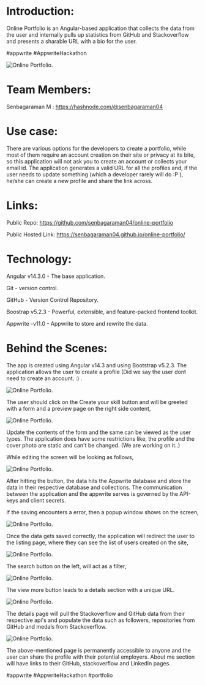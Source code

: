 # Introduction:
Online Portfolio is an Angular-based application that collects the data from the user and internally pulls up statistics from GitHub and Stackoverflow and presents a sharable URL with a bio for the user.

#appwrite #AppwriteHackathon

![Online Portfolio.](https://cdn.hashnode.com/res/hashnode/image/upload/v1684655118743/5210134e-eae4-4e65-8403-c136f393f664.png?auto=compress,format&format=webp)

# Team Members:

Senbagaraman M : https://hashnode.com/@senbagaraman04


# Use case:
There are various options for the developers to create a portfolio, while most of them require an account creation on their site or privacy at its bite, so this application will not ask you to create an account or collects your email id. The application generates a valid URL for all the profiles and, if the user needs to update something (which a developer rarely will do :P ), he/she can create a new profile and share the link across.

# Links:
Public Repo: https://github.com/senbagaraman04/online-portfolio

Public Hosted Link: https://senbagaraman04.github.io/online-portfolio/

# Technology:
Angular v14.3.0 - The base application.

Git - version control.

GitHub - Version Control Repository.

Boostrap v5.2.3 - Powerful, extensible, and feature-packed frontend toolkit.

Appwrite -v11.0 - Appwrite to store and rewrite the data.

# Behind the Scenes:
The app is created using Angular v14.3 and using Bootstrap v5.2.3. The application allows the user to create a profile (Did we say the user dont need to create an account. :) .

![Online Portfolio.](https://cdn.hashnode.com/res/hashnode/image/upload/v1684655118743/5210134e-eae4-4e65-8403-c136f393f664.png?auto=compress,format&format=webp)


The user should click on the Create your skill button and will be greeted with a form and a preview page on the right side content,

![Online Portfolio.](https://cdn.hashnode.com/res/hashnode/image/upload/v1684655185311/bab5550a-8962-4183-9897-d47cfd31814e.png?auto=compress,format&format=webp)

Update the contents of the form and the same can be viewed as the user types. The application does have some restrictions like, the profile and the cover photo are static and can't be changed. (We are working on it..)

While editing the screen will be looking as follows,

![Online Portfolio.](https://cdn.hashnode.com/res/hashnode/image/upload/v1684656853116/dd5e4a8e-d842-44a6-a357-158d94df0638.png?auto=compress,format&format=webp)


After hitting the button, the data hits the Appwrite database and store the data in their respective database and collections. The communication between the application and the appwrite serves is governed by the API-keys and client secrets.

If the saving encounters a error, then a popup window shows on the screen,

![Online Portfolio.](https://cdn.hashnode.com/res/hashnode/image/upload/v1684657355842/fedc40fb-3517-47d1-8dfc-6783cc8d3bac.png?auto=compress,format&format=webp)

Once the data gets saved correctly, the application will redirect the user to the listing page, where they can see the list of users created on the site,



![Online Portfolio.](https://cdn.hashnode.com/res/hashnode/image/upload/v1684657408466/76e2d6ef-eb2e-484c-9e4a-21a018d7677b.png?auto=compress,format&format=webp)


The search button on the left, will act as a filter,


![Online Portfolio.](https://cdn.hashnode.com/res/hashnode/image/upload/v1684657408466/76e2d6ef-eb2e-484c-9e4a-21a018d7677b.png?auto=compress,format&format=webp)


The view more button leads to a details section with a unique URL.


![Online Portfolio.](https://cdn.hashnode.com/res/hashnode/image/upload/v1684657493450/4a378aaa-12fc-479c-ba68-fb9d101a3069.png)



The details page will pull the Stackoverflow and GitHub data from their respective api's and populate the data such as followers, repositories from GitHub and medals from Stackoverflow.


![Online Portfolio.](https://cdn.hashnode.com/res/hashnode/image/upload/v1684657698075/bab7922c-5fcc-4e7f-b6d1-ef219edb4798.png?auto=compress,format&format=webp)

The above-mentioned page is permanently accessible to anyone and the user can share the profile with their potential employers. About me section will have links to their GitHub, stackoverflow and LinkedIn pages.

#appwrite #AppwriteHackathon #portfolio

